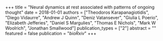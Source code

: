 +++
title = "Neural dynamics at rest associated with patterns of ongoing thought"
date = 2018-01-01
authors = ["Theodoros Karapanagiotidis", "Diego Vidaurre", "Andrew J Quinn", "Deniz Vatansever", "Giulia L Poerio", "Elizabeth Jefferies", "Daniel S Margulies", "Thomas E Nichols", "Mark W Woolrich", "Jonathan Smallwood"]
publication_types = ["2"]
abstract = ""
featured = false
publication = "*bioRxiv*"
+++

<div data-badge-popover="right" data-badge-type="donut" data-doi="10.1101/454371" data-hide-no-mentions="true" class="altmetric-embed"></div>

